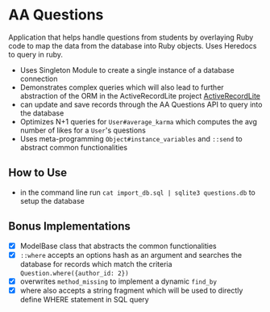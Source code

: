 # AA Questions
Application that helps handle questions from students by overlaying Ruby code to map the data from
the database into Ruby objects. Uses Heredocs to query in ruby.
- Uses Singleton Module to create a single instance of a database connection
- Demonstrates complex queries which will also lead to further abstraction of the ORM in the ActiveRecordLite project [ActiveRecordLite](https://github.com/ddk376/ActiveRecordLite)
- can update and save records through the AA Questions API to query into the database
- Optimizes N+1 queries for   `User#average_karma` which computes the avg number of likes for a `User`'s questions
- Uses meta-programming `Object#instance_variables` and `::send` to abstract common functionalities

## How to Use
- in the command line run `cat import_db.sql | sqlite3 questions.db` to setup the database


## Bonus Implementations
- [x] ModelBase class that abstracts the common functionalities
- [x] `::where` accepts an options hash as an argument and searches the database for records which match the criteria
      `Question.where({author_id: 2})`
- [x] overwrites `method_missing` to implement a dynamic `find_by`
- [x] where also accepts a string fragment which will be used to directly define WHERE statement in SQL query
